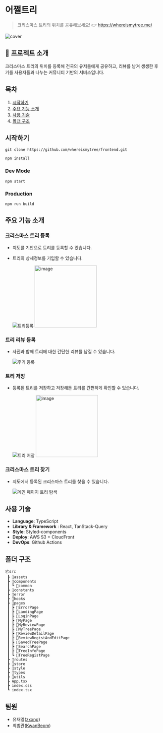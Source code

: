 # 어쩔트리

> 크리스마스 트리의 위치를 공유해보세요! 👉 https://whereismytree.me/

![cover](https://github.com/KwanBeom/readmetest/assets/126222927/1c28fa50-51f8-4350-b838-65c2249f706e)


## 📖 프로젝트 소개
크리스마스 트리의 위치를 등록해 전국의 유저들에게 공유하고, 리뷰를 남겨 생생한 후기를 사용자들과 나누는 커뮤니티 기반의 서비스입니다. 

## 목차
1. [시작하기](#시작하기)
2. [주요 기능 소개](#주요-기능-소개)
3. [사용 기술](#사용-기술)
4. [폴더 구조](#폴더-구조)

## 시작하기
```
git clone https://github.com/whereismytree/frontend.git
```

```
npm install
```

### Dev Mode
```
npm start
```

### Production
```
npm run build
```

## 주요 기능 소개

### 크리스마스 트리 등록
- 지도를 기반으로 트리를 등록할 수 있습니다.
- 트리의 상세정보를 기입할 수 있습니다.
  
  ![트리등록](https://github.com/KwanBeom/readmetest/assets/126222927/7d1e6009-c54c-46f4-a649-b8dd138d99d7) <img width="200" alt="image" src="https://github.com/KwanBeom/readmetest/assets/126222927/8003b589-fcef-4d92-9080-222482f7d0f6">



### 트리 리뷰 등록
- 사진과 함께 트리에 대한 간단한 리뷰를 남길 수 있습니다.

  ![후기 등록](https://github.com/KwanBeom/readmetest/assets/126222927/79e1c036-8409-447a-9b7a-dd7781022e34)


### 트리 저장
- 등록된 트리를 저장하고 저장해둔 트리를 간편하게 확인할 수 있습니다.
  
  ![트리 저장](https://github.com/KwanBeom/readmetest/assets/126222927/7d2edf45-821e-468e-a336-91fffaad39fa)
  <img width="200" alt="image" src="https://github.com/KwanBeom/readmetest/assets/126222927/1cd06b84-001c-4876-8c40-be171c559b79">


### 크리스마스 트리 찾기
- 지도에서 등록된 크리스마스 트리를 찾을 수 있습니다.
  
  ![메인 페이지 트리 탐색](https://github.com/KwanBeom/readmetest/assets/126222927/8b7e3e97-919d-46d4-a94c-892611b88abd)




 


## 사용 기술

-   **Language**: TypeScript
-   **Library & Framework**  : React, TanStack-Query
-  **Style**: Styled-components
-  **Deploy**: AWS S3 + CloudFront
- **DevOps**: Github Actions


## 폴더 구조

```
📦src  
 ┣ 📂assets  
 ┣ 📂components  
 ┃ ┗ 📂common  
 ┣ 📂constants  
 ┣ 📂error  
 ┣ 📂hooks  
 ┣ 📂pages  
 ┃ ┣ 📂ErrorPage  
 ┃ ┣ 📂LandingPage  
 ┃ ┣ 📂LoginPage  
 ┃ ┣ 📂MyPage  
 ┃ ┣ 📂MyReviewPage  
 ┃ ┣ 📂MyTreePage  
 ┃ ┣ 📂ReviewDetailPage  
 ┃ ┣ 📂ReviewRegistAndEditPage  
 ┃ ┣ 📂SavedTreePage  
 ┃ ┣ 📂SearchPage  
 ┃ ┣ 📂TreeInfoPage  
 ┃ ┗ 📂TreeRegistPage  
 ┣ 📂routes  
 ┣ 📂store  
 ┣ 📂style  
 ┣ 📂types  
 ┣ 📂utils  
 ┣ App.tsx  
 ┣ index.css  
 ┗ index.tsx  
 ```

## 팀원

- 유재영([zxxng](https://github.com/zxxng))
-  최범관([KwanBeom](https://github.com/KwanBeom))


